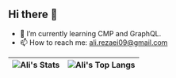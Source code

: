 ## Hi there 👋

- 🌱 I’m currently learning CMP and GraphQL.
- 📫 How to reach me: ali.rezaei09@gmail.com

![Ali's Stats](https://github-readme-stats.vercel.app/api?username=alirezaeiii&theme=dracula&show_icons=true&count_private=true)|![Ali's Top Langs](https://github-readme-stats.vercel.app/api/top-langs/?username=alirezaeiii&theme=dracula)
|-|-|
